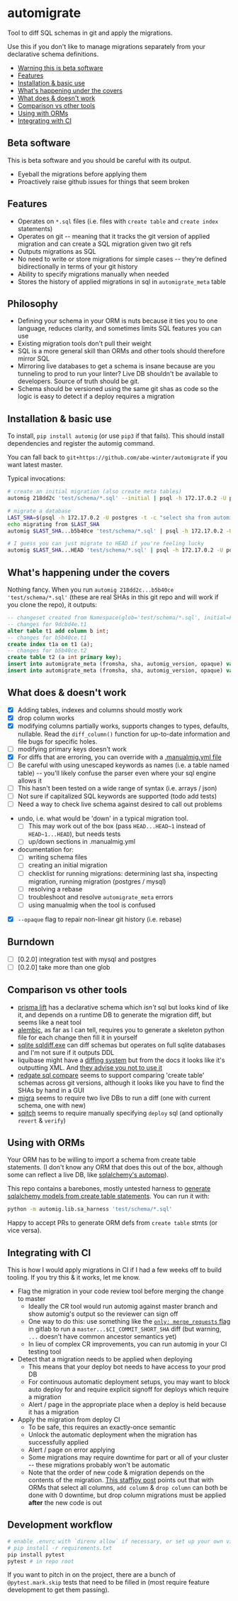 # automigrate

Tool to diff SQL schemas in git and apply the migrations.

Use this if you don't like to manage migrations separately from your declarative schema definitions.

* [Warning this is beta software](#beta-software)
* [Features](#features)
* [Installation & basic use](#installation--basic-use)
* [What's happening under the covers](#whats-happening-under-the-covers)
* [What does & doesn't work](#what-does--doesnt-work)
* [Comparison vs other tools](#comparison-vs-other-tools)
* [Using with ORMs](#using-with-orms)
* [Integrating with CI](#integrating-with-ci)

## Beta software

This is beta software and you should be careful with its output.

* Eyeball the migrations before applying them
* Proactively raise github issues for things that seem broken

## Features

* Operates on `*.sql` files (i.e. files with `create table` and `create index` statements)
* Operates on git -- meaning that it tracks the git version of applied migration and can create a SQL migration given two git refs
* Outputs migrations as SQL
* No need to write or store migrations for simple cases -- they're defined bidirectionally in terms of your git history
* Ability to specify migrations manually when needed
* Stores the history of applied migrations in sql in `automigrate_meta` table

## Philosophy

* Defining your schema in your ORM is nuts because it ties you to one language, reduces clarity, and sometimes limits SQL features you can use
* Existing migration tools don't pull their weight
* SQL is a more general skill than ORMs and other tools should therefore mirror SQL
* Mirroring live databases to get a schema is insane because are you tunneling to prod to run your linter? Live DB shouldn't be available to developers. Source of truth should be git.
* Schema should be versioned using the same git shas as code so the logic is easy to detect if a deploy requires a migration

## Installation & basic use

To install, `pip install automig` (or use `pip3` if that fails). This should install dependencies and register the automig command.

You can fall back to `git+https://github.com/abe-winter/automigrate` if you want latest master.

Typical invocations:

```bash
# create an initial migration (also create meta tables)
automig 218dd2c 'test/schema/*.sql' --initial | psql -h 172.17.0.2 -U postgres --single-transaction

# migrate a database
LAST_SHA=$(psql -h 172.17.0.2 -U postgres -t -c "select sha from automigrate_meta order by id desc limit 1")
echo migrating from $LAST_SHA
automig $LAST_SHA...b5b40ce 'test/schema/*.sql' | psql -h 172.17.0.2 -U postgres --single-transaction

# I guess you can just migrate to HEAD if you're feeling lucky
automig $LAST_SHA...HEAD 'test/schema/*.sql' | psql -h 172.17.0.2 -U postgres --single-transaction
```

## What's happening under the covers

Nothing fancy. When you run `automig 218dd2c...b5b40ce 'test/schema/*.sql'` (these are real SHAs in this git repo and will work if you clone the repo), it outputs:

```sql
-- changeset created from Namespace(glob='test/schema/*.sql', initial=False, opaque=False, ref='218dd2c...b5b40ce', update_meta=False) at 2019-09-26 01:57:58.404722
-- changes for 9dcbd4e.t1
alter table t1 add column b int;
-- changes for b5b40ce.t1
create index t1a on t1 (a);
-- changes for b5b40ce.t2
create table t2 (a int primary key);
insert into automigrate_meta (fromsha, sha, automig_version, opaque) values ('218dd2c', '9dcbd4e81e9a0dd7629ed7ae82a86891a88f76f3', '0.0.10', false);
insert into automigrate_meta (fromsha, sha, automig_version, opaque) values ('9dcbd4e81e9a0dd7629ed7ae82a86891a88f76f3', 'b5b40ce718ea7241fee8d0a3826f244d21bf413c', '0.0.10', false);
```

## What does & doesn't work

* [x] Adding tables, indexes and columns should mostly work
* [x] drop column works
* [x] modifying columns partially works, supports changes to types, defaults, nullable. Read the `diff_column()` function for up-to-date information and file bugs for specific holes.
* [ ] modifying primary keys doesn't work
* [x] For diffs that are erroring, you can override with a [.manualmig.yml file](./.manualmig.yml)
* [ ] Be careful with using unescaped keywords as names (i.e. a table named table) -- you'll likely confuse the parser even where your sql engine allows it
* [ ] This hasn't been tested on a wide range of syntax (i.e. arrays / json)
* [ ] Not sure if capitalized SQL keywords are supported (todo add tests)
* [ ] Need a way to check live schema against desired to call out problems
* undo, i.e. what would be 'down' in a typical migration tool.
  - [ ] This may work out of the box (pass `HEAD...HEAD~1` instead of `HEAD~1...HEAD`), but needs tests
  - [ ] up/down sections in .manualmig.yml
* documentation for:
  - [ ] writing schema files
  - [ ] creating an initial migration
  - [ ] checklist for running migrations: determining last sha, inspecting migration, running migration (postgres / mysql)
  - [ ] resolving a rebase
  - [ ] troubleshoot and resolve `automigrate_meta` errors
  - [ ] using manualmig when the tool is confused
* [x] `--opaque` flag to repair non-linear git history (i.e. rebase)

## Burndown

* [ ] [0.2.0] integration test with mysql and postgres
* [ ] [0.2.0] take more than one glob

## Comparison vs other tools

* [prisma lift](https://github.com/prisma/lift) has a declarative schema which *isn't* sql but looks kind of like it, and depends on a runtime DB to generate the migration diff, but seems like a neat tool
* [alembic](https://alembic.sqlalchemy.org/en/latest/tutorial.html), as far as I can tell, requires you to generate a skeleton python file for each change then fill it in yourself
* [sqlite sqldiff.exe](https://www.sqlite.org/sqldiff.html) can diff schemas but operates on full sqlite databases and I'm not sure if it outputs DDL
* liquibase might have a [diffing system](https://www.liquibase.org/documentation/diff.html) but from the docs it looks like it's outputting XML. And [they advise you not to use it](http://www.liquibase.org/2007/06/the-problem-with-database-diffs.html)
* [redgate sql compare](https://documentation.red-gate.com/sc/sql-server-management-studio-add-in/getting-started-with-the-add-in) seems to support comparing 'create table' schemas across git versions, although it looks like you have to find the SHAs by hand in a GUI
* [migra](https://github.com/djrobstep/migra) seems to require two live DBs to run a diff (one with current schema, one with new)
* [sqitch](https://sqitch.org) seems to require manually specifying `deploy` sql (and optionally `revert` & `verify`)

## Using with ORMs

Your ORM has to be willing to import a schema from create table statements. (I don't know any ORM that does this out of the box, although some can reflect a live DB, like [sqlalchemy's automap](https://docs.sqlalchemy.org/en/latest/orm/extensions/automap.html)).

This repo contains a barebones, mostly untested harness to [generate sqlalchemy models from create table statements](./automig/lib/sa_harness.py). You can run it with:

```bash
python -m automig.lib.sa_harness 'test/schema/*.sql'
```

Happy to accept PRs to generate ORM defs from `create table` stmts (or vice versa).

## Integrating with CI

This is how I would apply migrations in CI if I had a few weeks off to build tooling. If you try this & it works, let me know.

* Flag the migration in your code review tool before merging the change to master
  - Ideally the CR tool would run automig against master branch and show automig's output so the reviewer can sign off
  - One way to do this: use something like the [`only: merge_requests` flag](https://docs.gitlab.com/ee/ci/merge_request_pipelines/#configuring-pipelines-for-merge-requests) in gitlab to run a `master...$CI_COMMIT_SHORT_SHA` diff (but warning, `...` doesn't have common ancestor semantics yet)
  - In lieu of complex CR improvements, you can run automig in your CI testing tool
* Detect that a migration needs to be applied when deploying
  - This means that your deploy bot needs to have access to your prod DB
  - For continuous automatic deployment setups, you may want to block auto deploy for and require explicit signoff for deploys which require a migration
  - Alert / page in the appropriate place when a deploy is held because it has a migration
* Apply the migration from deploy CI
  - To be safe, this requires an exactly-once semantic
  - Unlock the automatic deployment when the migration has successfully applied
  - Alert / page on error applying
  - Some migrations may require downtime for part or all of your cluster -- these migrations probably won't be automatic
  - Note that the order of new code & migration depends on the contents of the migration. [This staffjoy post](https://blog.staffjoy.com/dont-migrate-databases-automatically-5039ab061365?gi=3451f6178158#5822) points out that with ORMs that select all columns, `add column` & `drop column` can both be done with 0 downtime, but drop column migrations must be applied **after** the new code is out

## Development workflow

```bash
# enable .envrc with `direnv allow` if necessary, or set up your own virtualenv
# pip install -r requirements.txt
pip install pytest
pytest # in repo root
```

If you want to pitch in on the project, there are a bunch of `@pytest.mark.skip` tests that need to be filled in (most require feature development to get them passing).
